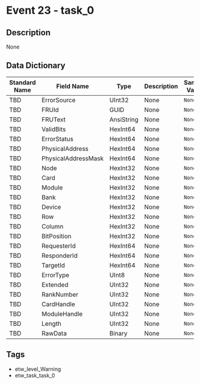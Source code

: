 # Event 23 - task_0

## Description
None

## Data Dictionary
|Standard Name|Field Name|Type|Description|Sample Value|
|---|---|---|---|---|
|TBD|ErrorSource|UInt32|None|`None`|
|TBD|FRUId|GUID|None|`None`|
|TBD|FRUText|AnsiString|None|`None`|
|TBD|ValidBits|HexInt64|None|`None`|
|TBD|ErrorStatus|HexInt64|None|`None`|
|TBD|PhysicalAddress|HexInt64|None|`None`|
|TBD|PhysicalAddressMask|HexInt64|None|`None`|
|TBD|Node|HexInt32|None|`None`|
|TBD|Card|HexInt32|None|`None`|
|TBD|Module|HexInt32|None|`None`|
|TBD|Bank|HexInt32|None|`None`|
|TBD|Device|HexInt32|None|`None`|
|TBD|Row|HexInt32|None|`None`|
|TBD|Column|HexInt32|None|`None`|
|TBD|BitPosition|HexInt32|None|`None`|
|TBD|RequesterId|HexInt64|None|`None`|
|TBD|ResponderId|HexInt64|None|`None`|
|TBD|TargetId|HexInt64|None|`None`|
|TBD|ErrorType|UInt8|None|`None`|
|TBD|Extended|UInt32|None|`None`|
|TBD|RankNumber|UInt32|None|`None`|
|TBD|CardHandle|UInt32|None|`None`|
|TBD|ModuleHandle|UInt32|None|`None`|
|TBD|Length|UInt32|None|`None`|
|TBD|RawData|Binary|None|`None`|

## Tags
* etw_level_Warning
* etw_task_task_0